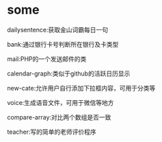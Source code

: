 some
====

dailysentence:获取金山词霸每日一句

bank:通过银行卡号判断所在银行及卡类型

mail:PHP的一个发送邮件的类

calendar-graph:类似于github的活跃日历显示

new-cate:允许用户自行添加下拉框内容，可用于分类等

voice:生成语音文件，可用于微信等地方

compare-array:对比两个数组是否一致

teacher:写的简单的老师评价程序
